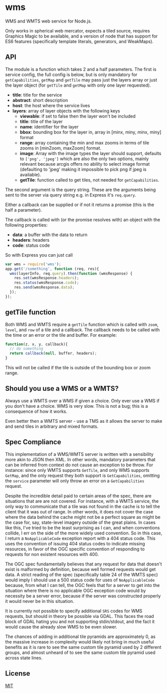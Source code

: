 wms
====

WMS and WMTS web service for Node.js.

Only works in spherical web mercator, expects a tiled source, requires Graphics Magic to be available, and a version of node that has support for ES6 features (specifically template literals, generators, and WeakMaps).

API
---

The module is a function which takes 2 and a half parameters. The first is service config, the full config is below, but is only mandatory for `getCapabilities`, `getMap` and `getTile` may pass just the layers array or just the layer object (for `getTile` and `getMap` with only one layer requested).

- **title**: title for the service
- **abstract**: short description
- **host**: the host where the service lives
- **layers**: array of layer objects with the following keys
    - **viewable**: if set to false then the layer won't be included
    - **title**: title of the layer
    - **name**: identifier for the layer
    - **bbox**: bounding box for the layer in, array in [minx, miny, minx, miny] format
    - **range**: array containing the min and max zooms in terms of tile zooms in [minZoom, maxZoom] format.
    - **image**: Array with the image types the layer should support, defaults to `['png', 'jpeg']` which are also the only two options, mainly relevant because arcgis offers no ability to select image format (defaulting to 'jpeg' making it impossible to pick png if jpeg is available).
    - **getTile**: function called to get tiles, not needed for `getCapabilities`.

The second argument is the query string. These are the arguments being sent to the server via query string e.g. in Express it's `req.query`.

Either a callback can be supplied or if not it returns a promise (this is the half a parameter).

The callback is called with (or the promise resolves with) an object with the following properties:

- **data**: a buffer with the data to return
- **headers**: headers
- **code**: status code

So with Express you can just call

```js
var wms = require('wms');
app.get('/something', function (req, res){
  wms(layerInfo, req.query).then(function (wmsResponse) {
    res.set(wmsResponse.headers);
    res.status(wmsResponse.code);
    res.send(wmsResponse.data);
  });
});
```

getTile function
----------------

Both WMS and WMTS require a `getTile` function which is called with `zoom`, `level`, and `row` of a tile and a callback. The callback needs to be called with the time or an error or the tile and buffer. For example:

```js
function(z, x, y, callback){
  // do something
  return callback(null, buffer, headers);
}
```

This will not be called if the tile is outside of the bounding box or zoom range.


Should you use a WMS or a WMTS?
-------------------------------

Always use a WMTS over a WMS if given a choice. Only ever use a WMS if you don't have a choice.  WMS is very slow. This is not a bug; this is a consequence of how it works.

Even better then a WMTS server - use a TMS as it allows the server to make and send tiles in arbitrary and mixed formats.

Spec Compliance
---------------

This implementation of a WMS/WMTS server is written with a sensibility more akin to JSON then XML. In other words, mandatory parameters that can be inferred from context do not cause an exception to be throw. For instance: since only WMTS supports `GetTile`, and only WMS supports `GetMap`, and the only request they both support is `GetCapabilities`, omitting the `service` parameter will only throw an error on a `GetCapabilities` request.

Despite the incredible detail paid to certain areas of the spec, there are situations that are are not covered. For instance, with a WMTS service, the only way to communicate that a tile was not found in the cache is to tell the client that it was out of range. In other words, it does not cover the case where the data behind the cache might not be a perfect square as might be the case for, say, state-level imagery outside of the great plains. In cases like this, I've tried to be the least surprising as I can, and when conventions collide, I err on the side of the more widely used convention. So in this case, I return a `NoApplicableCode` exception report with a 404 status code. This uses the convention of issuing 404 status codes to indicate missing resources, in favor of the OGC specific convention of responding to requests for non existent resources with 400.

The OGC spec fundamentally believes that any request for data that doesn't exist is malformed by definition, because well formed requests would get data. A strict reading of the spec (specifically table 24 of the WMTS spec) would imply I should use a 500 status code for uses of `NoApplicableCode` because, from what I can tell, the OGC feels that for a server to get into the situation where there is no applicable OGC exception code would by necessity be a server error, because if the server was constructed properly it would never be in this situation.

It is currently not possible to specify additional `SRS` codes for WMS requests, but should in theory be possible via GDAL. This faces the road block of GDAL hating you and not supporting stdin/stdout, and the fact it would cause the already slow WMS to be even slower.

The chances of adding in additional tile pyramids are approximately 0, as the massive increase in complexity would likely not bring in much useful benefits as it is rare to see the same custom tile pyramid used by 2 different groups, and almost unheard of to see the same custom tile pyramid used across state lines.

License
-------

[MIT](license.md)
